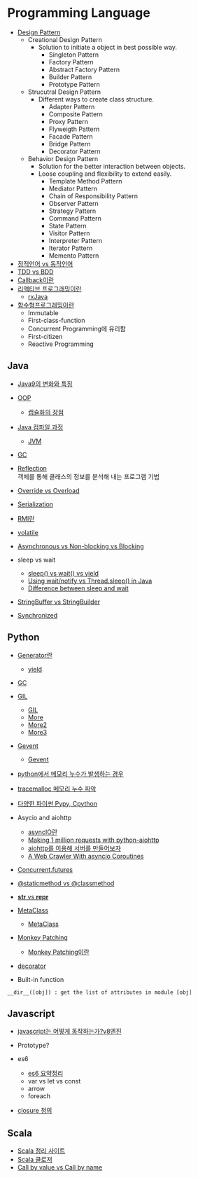 # Programming Language

* [Design Pattern](https://www.journaldev.com/1827/java-design-patterns-example-tutorial#)
  * Creational Design Pattern
    * Solution to initiate a object in best possible way.
	  * Singleton Pattern
	  * Factory Pattern
	  * Abstract Factory Pattern
	  * Builder Pattern
	  * Prototype Pattern
  * Strucutral Design Pattern
    * Different ways to create class structure.
	  * Adapter Pattern
	  * Composite Pattern
	  * Proxy Pattern
	  * Flyweigth Pattern
	  * Facade Pattern
	  * Bridge Pattern
	  * Decorator Pattern
  * Behavior Design Pattern
    * Solution for the better interaction between objects.
	* Loose coupling and flexibility to extend easily.
	  * Template Method Pattern
	  * Mediator Pattern
	  * Chain of Responsibility Pattern
	  * Observer Pattern
	  * Strategy Pattern
	  * Command Pattern
	  * State Pattern
	  * Visitor Pattern
	  * Interpreter Pattern
	  * Iterator Pattern
	  * Memento Pattern
* [정적언어 vs 동적언어](http://itmining.tistory.com/65)
* [TDD vs BDD](https://codeutopia.net/blog/2015/03/01/unit-testing-tdd-and-bdd/)
* [Callback이란](https://openwiki.kr/tech/callback)
* [리액티브 프로그래밍이란](http://sculove.github.io/blog/2016/06/22/Reactive-Programming/)
  * [rxJava](https://academy.realm.io/kr/posts/mobilization-hugo-visser-rxjava-for-rest-of-us/)
* [함수형프로그래밍이란](https://medium.com/@jooyunghan/%ED%95%A8%EC%88%98%ED%98%95-%ED%94%84%EB%A1%9C%EA%B7%B8%EB%9E%98%EB%B0%8D-%EC%86%8C%EA%B0%9C-5998a3d66377)
  * Immutable
  * First-class-function
  * Concurrent Programming에 유리함
  * First-citizen
  * Reactive Programming

## Java

* [Java9의 변화와 특징](https://medium.com/@goinhacker/java-9%EC%9D%98-%EB%B3%80%ED%99%94%EC%99%80-%ED%8A%B9%EC%A7%95-%EB%8C%80%EC%B6%A9-%EC%A0%95%EB%A6%AC-fca77cee88f2)

* [OOP](https://github.com/JaeYeopHan/Interview_Question_for_Beginner/tree/master/Development_common_sense)
  * [캡슐화의 장점](http://slowlywalk1993.tistory.com/entry/Java-%EC%9E%90%EB%B0%94%EA%B0%9D%EC%B2%B4%EC%A7%80%ED%96%A5%EA%B0%9C%EB%85%90-%EC%BA%A1%EC%8A%90%ED%99%94-%EC%A0%95%EB%B3%B4%EC%9D%80%EB%8B%89)

* [Java 컴파일 과정](http://moomini.tistory.com/13)
  * [JVM](http://asfirstalways.tistory.com/158)

* [GC](http://asfirstalways.tistory.com/159)

* [Reflection](http://gyrfalcon.tistory.com/entry/Java-Reflection)  
객체를 통해 클래스의 정보를 분석해 내는 프로그램 기법

* [Override vs Overload](http://hyeonstorage.tistory.com/185)

* [Serialization](http://woowabros.github.io/experience/2017/10/17/java-serialize.html)

* [RMI란](http://0yumin.tistory.com/16)

* [volatile](https://nesoy.github.io/articles/2018-06/Java-volatile)

* [Asynchronous vs Non-blocking vs Blocking](https://stackoverflow.com/questions/7931537/whats-the-difference-between-asynchronous-non-blocking-event-base-architectu/9489547#9489547)

* sleep vs wait
  * [sleep() vs wait() vs yield](https://stackoverflow.com/questions/1036754/difference-between-wait-and-sleep)
  * [Using wait/notify vs Thread.sleep() in Java](http://www.qat.com/using-waitnotify-instead-thread-sleep-java/)
  * [Difference between sleep and wait](https://stackoverflow.com/questions/1036754/difference-between-wait-and-sleep)

* [StringBuffer vs StringBuilder](https://itblackbelt.wordpress.com/2015/01/31/difference-between-string-stringbuilder-and-stringbuffer-classes-with-example-java/)

* [Synchronized](http://arer.tistory.com/54)

## Python

* [Generator란](http://bluese05.tistory.com/56)
  * [yield](https://code.i-harness.com/ko/q/38957)

* [GC](https://winterj.me/python-gc/)

* [GIL](https://github.com/JaeYeopHan/Interview_Question_for_Beginner/tree/master/Python)
  * [GIL](https://medium.com/@mjhans83/python-gil-f940eac0bef9)
  * [More](https://blog.seulgi.kim/2015/01/global-interpreter-lock.html)
  * [More2](https://code.i-harness.com/ko/q/13c02e)
  * [More3](https://medium.com/@mjhans83/python-gil-f940eac0bef9)
* [Gevent](http://software-engineer.gatsbylee.com/gevent/)
  * [Gevent](http://khanrc.tistory.com/entry/%EC%A0%9C%EC%95%BD%EC%9D%84-%EB%84%98%EC%96%B4-Gevent)
* [python에서 메모리 누수가 발생하는 경우](https://memorable.link/link/189)
* [tracemalloc 메모리 누수 파악](http://brownbears.tistory.com/249)

* [다양한 파이썬 Pypy, Cpython](http://khanrc.tistory.com/entry/%EB%8B%A4%EC%96%91%ED%95%9C-Python%EB%93%A4)

* Asycio and aiohttp
  * [asyncIO란](https://tech.ssut.me/2015/07/09/python-3-play-with-asyncio/)
  * [Making 1 million requests with python-aiohttp](https://pawelmhm.github.io/asyncio/python/aiohttp/2016/04/22/asyncio-aiohttp.html)
  * [aiohttp를 이용해 서버를 만들어보자](http://meonggae.blogspot.com/2016/11/python-aiohttp.html)
  * [A Web Crawler With asyncio Coroutines](http://www.aosabook.org/en/500L/a-web-crawler-with-asyncio-coroutines.html)

* [Concurrent.futures](https://soooprmx.com/archives/5669)

* [@staticmethod vs @classmethod](https://code.i-harness.com/ko/q/213a1)

* [__str__ vs __repr__](https://code.i-harness.com/ko/q/15ec1f)

* [MetaClass](https://tech.ssut.me/2017/03/24/understanding-python-metaclasses/)
  * [MetaClass](https://code.i-harness.com/ko/q/186a3)
* [Monkey Patching](https://filippo.io/instance-monkey-patching-in-python/)
  * [Monkey Patching이란](https://code.i-harness.com/ko/q/55d951)
* [decorator](https://blog.jonnung.com/python/2015/08/17/python-decorator/)

* Built-in function
```
__dir__([obj]) : get the list of attributes in module [obj]
```

## Javascript

* [javascript는 어떻게 동작하는가?v8엔진](https://engineering.huiseoul.com/%EC%9E%90%EB%B0%94%EC%8A%A4%ED%81%AC%EB%A6%BD%ED%8A%B8%EB%8A%94-%EC%96%B4%EB%96%BB%EA%B2%8C-%EC%9E%91%EB%8F%99%ED%95%98%EB%8A%94%EA%B0%80-v8-%EC%97%94%EC%A7%84%EC%9D%98-%EB%82%B4%EB%B6%80-%EC%B5%9C%EC%A0%81%ED%99%94%EB%90%9C-%EC%BD%94%EB%93%9C%EB%A5%BC-%EC%9E%91%EC%84%B1%EC%9D%84-%EC%9C%84%ED%95%9C-%EB%8B%A4%EC%84%AF-%EA%B0%80%EC%A7%80-%ED%8C%81-6c6f9832c1d9)

* Prototype?

* es6
  * [es6 요약정리](http://web-front-end.tistory.com/21)
  * var vs let vs const
  * arrow
  * foreach

* [closure 정의](https://hyunseob.github.io/2016/08/30/javascript-closure/)


## Scala

* [Scala 정리 사이트](https://github.com/funfunStudy/study/wiki/Programming-in-scala-%EC%A0%95%EB%A6%AC)
* [Scala 클로저](http://yujuwon.tistory.com/entry/Scala-%ED%95%A8%EC%88%98%EC%99%80-%ED%81%B4%EB%A1%9C%EC%A0%80)
* [Call by value vs Call by name](https://medium.com/@OutOfBedlam/scala-call-by-value-vs-call-by-name-734a79c75ccb)
